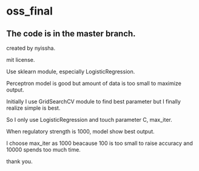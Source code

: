 # oss_final

## The code is in the master branch.

created by nyissha. 

mit license.

Use sklearn module, especially LogisticRegression. 

Perceptron model is good but amount of data is too small to maximize output.

Initially I use GridSearchCV module to find best parameter but I finally realize simple is best.

So I only use LogisticRegression and touch parameter C, max_iter.

When regulatory strength is 1000, model show best output. 

I choose max_iter as 1000 beacause 100 is too small to raise accuracy and 10000 spends too much time.

thank you.
